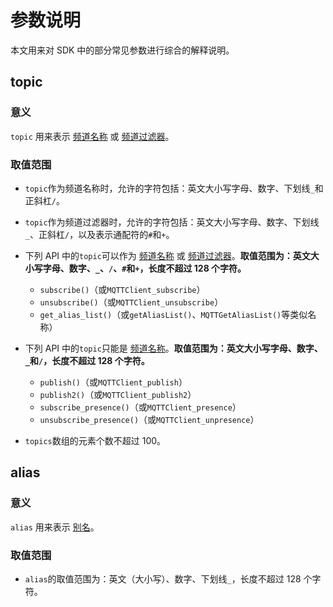 # 参数说明

本文用来对 SDK 中的部分常见参数进行综合的解释说明。

## topic

### 意义

`topic` 用来表示 [频道名称](product_kb_topic_and_alias.md#%E9%A2%91%E9%81%93%E5%90%8D%E7%A7%B0) 或 [频道过滤器](product_kb_topic_filter.md#%E9%A2%91%E9%81%93%E8%BF%87%E6%BB%A4%E5%99%A8)。

### 取值范围

- `topic`作为频道名称时，允许的字符包括：英文大小写字母、数字、下划线`_`和正斜杠`/`。
- `topic`作为频道过滤器时，允许的字符包括：英文大小写字母、数字、下划线`_`、正斜杠`/`，以及表示通配符的`#`和`+`。

- 下列 API 中的`topic`可以作为 [频道名称](product_kb_topic_and_alias.md#%E9%A2%91%E9%81%93%E5%90%8D%E7%A7%B0) 或 [频道过滤器](product_kb_topic_filter.md#%E9%A2%91%E9%81%93%E8%BF%87%E6%BB%A4%E5%99%A8)。**取值范围为：英文大小写字母、数字、`_`、`/`、`#`和`+`，长度不超过 128 个字符。**

	- `subscribe()`（或`MQTTClient_subscribe`）
	- `unsubscribe()`（或`MQTTClient_unsubscribe`）
	- `get_alias_list()`（或`getAliasList()`、`MQTTGetAliasList()`等类似名称）

- 下列 API 中的`topic`只能是 [频道名称](product_kb_topic_and_alias.md#%E9%A2%91%E9%81%93%E5%90%8D%E7%A7%B0)。**取值范围为：英文大小写字母、数字、`_`和`/`，长度不超过 128 个字符。**

	- `publish()`（或`MQTTClient_publish`）
	- `publish2()`（或`MQTTClient_publish2`）
	- `subscribe_presence()`（或`MQTTClient_presence`）
	- `unsubscribe_presence()`（或`MQTTClient_unpresence`）

- `topics`数组的元素个数不超过 100。

## alias

### 意义

`alias` 用来表示 [别名](product_kb_topic_and_alias.md)。

### 取值范围

- `alias`的取值范围为：英文（大小写）、数字、下划线`_`，长度不超过 128 个字符。



